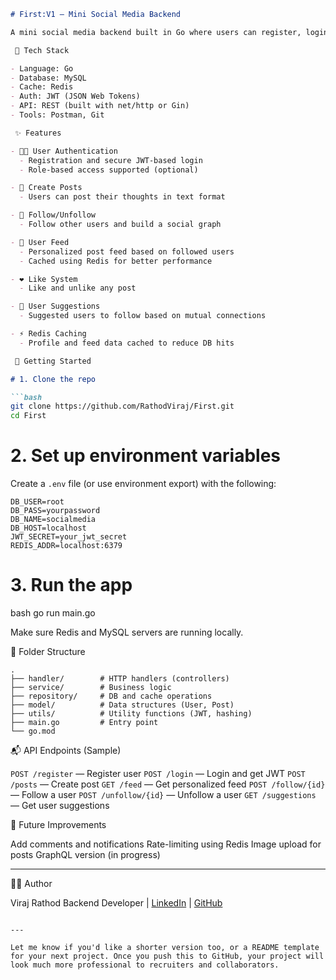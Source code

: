 ````markdown
# First:V1 – Mini Social Media Backend

A mini social media backend built in Go where users can register, login, post thoughts, follow others, and view a personalized feed. Redis is used for caching, and JWT ensures secure authentication.

 🔧 Tech Stack

- Language: Go
- Database: MySQL
- Cache: Redis
- Auth: JWT (JSON Web Tokens)
- API: REST (built with net/http or Gin)
- Tools: Postman, Git

 ✨ Features

- 🧑‍💻 User Authentication
  - Registration and secure JWT-based login
  - Role-based access supported (optional)

- 📝 Create Posts
  - Users can post their thoughts in text format

- 👥 Follow/Unfollow
  - Follow other users and build a social graph

- 📰 User Feed
  - Personalized post feed based on followed users
  - Cached using Redis for better performance

- ❤️ Like System
  - Like and unlike any post

- 🧠 User Suggestions
  - Suggested users to follow based on mutual connections

- ⚡ Redis Caching
  - Profile and feed data cached to reduce DB hits

 🚀 Getting Started

# 1. Clone the repo

```bash
git clone https://github.com/RathodViraj/First.git
cd First
````

# 2. Set up environment variables

Create a `.env` file (or use environment export) with the following:

```env
DB_USER=root
DB_PASS=yourpassword
DB_NAME=socialmedia
DB_HOST=localhost
JWT_SECRET=your_jwt_secret
REDIS_ADDR=localhost:6379
```

# 3. Run the app

bash
go run main.go


Make sure Redis and MySQL servers are running locally.

 📁 Folder Structure

```
.
├── handler/        # HTTP handlers (controllers)
├── service/        # Business logic
├── repository/     # DB and cache operations
├── model/          # Data structures (User, Post)
├── utils/          # Utility functions (JWT, hashing)
├── main.go         # Entry point
└── go.mod
```

 📬 API Endpoints (Sample)

 `POST /register` — Register user
 `POST /login` — Login and get JWT
 `POST /posts` — Create post
 `GET /feed` — Get personalized feed
 `POST /follow/{id}` — Follow a user
 `POST /unfollow/{id}` — Unfollow a user
 `GET /suggestions` — Get user suggestions

 📌 Future Improvements

 Add comments and notifications
 Rate-limiting using Redis
 Image upload for posts
 GraphQL version (in progress)

---

 👨‍💻 Author

Viraj Rathod
Backend Developer | [LinkedIn](https://linkedin.com/in/virajrathod) | [GitHub](https://github.com/RathodViraj)

```

---

Let me know if you'd like a shorter version too, or a README template for your next project. Once you push this to GitHub, your project will look much more professional to recruiters and collaborators.
```
